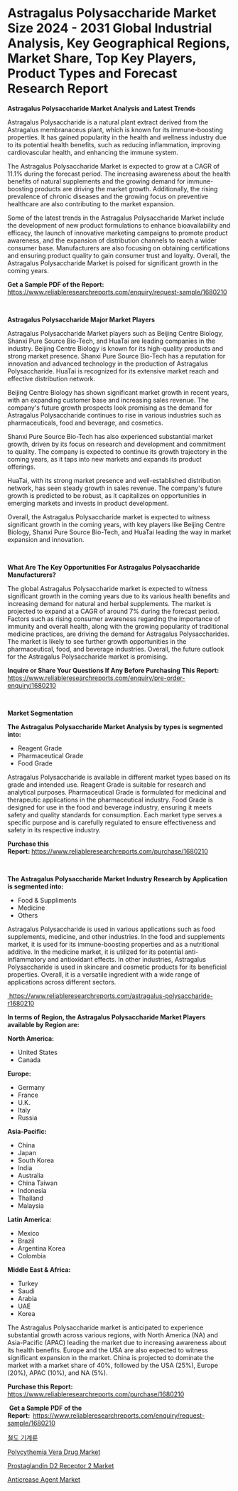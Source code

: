 <p><h1>Astragalus Polysaccharide Market Size 2024 - 2031 Global Industrial Analysis, Key Geographical Regions, Market Share, Top Key Players, Product Types and Forecast Research Report</h1></p><p><strong>Astragalus Polysaccharide Market Analysis and Latest Trends</strong></p>
<p><p>Astragalus Polysaccharide is a natural plant extract derived from the Astragalus membranaceus plant, which is known for its immune-boosting properties. It has gained popularity in the health and wellness industry due to its potential health benefits, such as reducing inflammation, improving cardiovascular health, and enhancing the immune system.</p><p>The Astragalus Polysaccharide Market is expected to grow at a CAGR of 11.1% during the forecast period. The increasing awareness about the health benefits of natural supplements and the growing demand for immune-boosting products are driving the market growth. Additionally, the rising prevalence of chronic diseases and the growing focus on preventive healthcare are also contributing to the market expansion.</p><p>Some of the latest trends in the Astragalus Polysaccharide Market include the development of new product formulations to enhance bioavailability and efficacy, the launch of innovative marketing campaigns to promote product awareness, and the expansion of distribution channels to reach a wider consumer base. Manufacturers are also focusing on obtaining certifications and ensuring product quality to gain consumer trust and loyalty. Overall, the Astragalus Polysaccharide Market is poised for significant growth in the coming years.</p></p>
<p><strong>Get a Sample PDF of the Report:&nbsp;</strong> <a href="https://www.reliableresearchreports.com/enquiry/request-sample/1680210">https://www.reliableresearchreports.com/enquiry/request-sample/1680210</a></p>
<p>&nbsp;</p>
<p><strong>Astragalus Polysaccharide Major Market Players</strong></p>
<p><p>Astragalus Polysaccharide Market players such as Beijing Centre Biology, Shanxi Pure Source Bio-Tech, and HuaTai are leading companies in the industry. Beijing Centre Biology is known for its high-quality products and strong market presence. Shanxi Pure Source Bio-Tech has a reputation for innovation and advanced technology in the production of Astragalus Polysaccharide. HuaTai is recognized for its extensive market reach and effective distribution network.</p><p>Beijing Centre Biology has shown significant market growth in recent years, with an expanding customer base and increasing sales revenue. The company's future growth prospects look promising as the demand for Astragalus Polysaccharide continues to rise in various industries such as pharmaceuticals, food and beverage, and cosmetics.</p><p>Shanxi Pure Source Bio-Tech has also experienced substantial market growth, driven by its focus on research and development and commitment to quality. The company is expected to continue its growth trajectory in the coming years, as it taps into new markets and expands its product offerings.</p><p>HuaTai, with its strong market presence and well-established distribution network, has seen steady growth in sales revenue. The company's future growth is predicted to be robust, as it capitalizes on opportunities in emerging markets and invests in product development.</p><p>Overall, the Astragalus Polysaccharide market is expected to witness significant growth in the coming years, with key players like Beijing Centre Biology, Shanxi Pure Source Bio-Tech, and HuaTai leading the way in market expansion and innovation.</p></p>
<p>&nbsp;</p>
<p><strong>What Are The Key Opportunities For Astragalus Polysaccharide Manufacturers?</strong></p>
<p><p>The global Astragalus Polysaccharide market is expected to witness significant growth in the coming years due to its various health benefits and increasing demand for natural and herbal supplements. The market is projected to expand at a CAGR of around 7% during the forecast period. Factors such as rising consumer awareness regarding the importance of immunity and overall health, along with the growing popularity of traditional medicine practices, are driving the demand for Astragalus Polysaccharides. The market is likely to see further growth opportunities in the pharmaceutical, food, and beverage industries. Overall, the future outlook for the Astragalus Polysaccharide market is promising.</p></p>
<p><strong>Inquire or Share Your Questions If Any Before Purchasing This Report:</strong> <a href="https://www.reliableresearchreports.com/enquiry/pre-order-enquiry/1680210">https://www.reliableresearchreports.com/enquiry/pre-order-enquiry/1680210</a></p>
<p>&nbsp;</p>
<p><strong>Market Segmentation</strong></p>
<p><strong>The Astragalus Polysaccharide Market Analysis by types is segmented into:</strong></p>
<p><ul><li>Reagent Grade</li><li>Pharmaceutical Grade</li><li>Food Grade</li></ul></p>
<p><p>Astragalus Polysaccharide is available in different market types based on its grade and intended use. Reagent Grade is suitable for research and analytical purposes. Pharmaceutical Grade is formulated for medicinal and therapeutic applications in the pharmaceutical industry. Food Grade is designed for use in the food and beverage industry, ensuring it meets safety and quality standards for consumption. Each market type serves a specific purpose and is carefully regulated to ensure effectiveness and safety in its respective industry.</p></p>
<p><strong>Purchase this Report:&nbsp;</strong><a href="https://www.reliableresearchreports.com/purchase/1680210">https://www.reliableresearchreports.com/purchase/1680210</a></p>
<p>&nbsp;</p>
<p><strong>The Astragalus Polysaccharide Market Industry Research by Application is segmented into:</strong></p>
<p><ul><li>Food & Suppliments</li><li>Medicine</li><li>Others</li></ul></p>
<p><p>Astragalus Polysaccharide is used in various applications such as food supplements, medicine, and other industries. In the food and supplements market, it is used for its immune-boosting properties and as a nutritional additive. In the medicine market, it is utilized for its potential anti-inflammatory and antioxidant effects. In other industries, Astragalus Polysaccharide is used in skincare and cosmetic products for its beneficial properties. Overall, it is a versatile ingredient with a wide range of applications across different sectors.</p></p>
<p><a href="https://www.reliableresearchreports.com/astragalus-polysaccharide-r1680210">&nbsp;https://www.reliableresearchreports.com/astragalus-polysaccharide-r1680210</a></p>
<p><strong>In terms of Region, the Astragalus Polysaccharide Market Players available by Region are:</strong></p>
<p>
    <p> <strong> North America: </strong>
        <ul>
            <li>United States</li>
            <li>Canada</li>
        </ul>
        </p> 
    <p> <strong> Europe: </strong>
        <ul>
            <li>Germany</li>
            <li>France</li>
            <li>U.K.</li>
            <li>Italy</li>
            <li>Russia</li>
        </ul>
        </p> 
    <p> <strong> Asia-Pacific: </strong>
        <ul>
            <li>China</li>
            <li>Japan</li>
            <li>South Korea</li>
            <li>India</li>
            <li>Australia</li>
            <li>China Taiwan</li>
            <li>Indonesia</li>
            <li>Thailand</li>
            <li>Malaysia</li>
        </ul>
        </p> 
    <p> <strong> Latin America: </strong>
        <ul>
            <li>Mexico</li>
            <li>Brazil</li>
            <li>Argentina Korea</li>
            <li>Colombia</li>
        </ul>
        </p> 
    <p> <strong> Middle East & Africa: </strong>
        <ul>
            <li>Turkey</li>
            <li>Saudi</li>
            <li>Arabia</li>
            <li>UAE</li>
            <li>Korea</li>
        </ul>
    </p>
    </p>
<p><p>The Astragalus Polysaccharide market is anticipated to experience substantial growth across various regions, with North America (NA) and Asia-Pacific (APAC) leading the market due to increasing awareness about its health benefits. Europe and the USA are also expected to witness significant expansion in the market. China is projected to dominate the market with a market share of 40%, followed by the USA (25%), Europe (20%), APAC (10%), and NA (5%).</p></p>
<p><strong>Purchase this Report: </strong><a href="https://www.reliableresearchreports.com/purchase/1680210">https://www.reliableresearchreports.com/purchase/1680210</a></p>
<p>&nbsp;<strong>Get a Sample PDF of the Report:&nbsp;&nbsp;</strong><a href="https://www.reliableresearchreports.com/enquiry/request-sample/1680210">https://www.reliableresearchreports.com/enquiry/request-sample/1680210</a></p>
<p><strong></strong></p>
<p><p><a href="https://github.com/chupp85/Market-Research-Report-List-1/blob/main/893926456464.md">철도 기계류</a></p><p><a href="https://github.com/nathandecarvalho/Market-Research-Report-List-3/blob/main/polycythemia-vera-drug-market.md">Polycythemia Vera Drug Market</a></p><p><a href="https://github.com/kosella/Market-Research-Report-List-3/blob/main/prostaglandin-d2-receptor-2-market.md">Prostaglandin D2 Receptor 2 Market</a></p><p><a href="https://issuu.com/reportprime-2/docs/anticrease-agent-market-size-2030.pptx">Anticrease Agent Market</a></p></p>